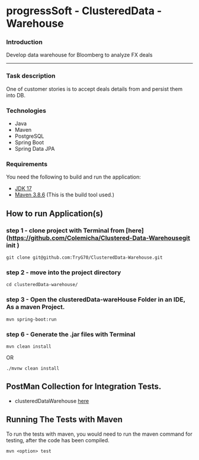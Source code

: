 # progressSoft - ClusteredData - Warehouse

### Introduction

Develop data warehouse for Bloomberg to analyze FX deals

---

### Task description

One of customer stories is to accept deals details from and persist them into DB.


### Technologies

- Java
- Maven
- PostgreSQL
- Spring Boot
- Spring Data JPA

### Requirements

You need the following to build and run the application:

- [JDK 17](https://www.oracle.com/java/technologies/javase-jdk11-downloads.html)
- [Maven 3.8.6](https://maven.apache.org) (This is the build tool used.)


## How to run Application(s)
### step 1 - clone project with Terminal from [here](https://github.com/Colemicha/Clustered-Data-Warehousegit init )

```
git clone git@github.com:TryG70/ClusteredData-Warehouse.git
```

### step 2 - move into the project directory
```
cd clusteredData-warehouse/
```

### step 3 - Open the clusteredData-wareHouse Folder in an IDE, As a maven Project.
 
```
mvn spring-boot:run
```


### step 6 - Generate the .jar files with Terminal

```
mvn clean install 
```
OR
```
./mvnw clean install
```


## PostMan Collection for Integration Tests.
- clusteredDataWarehouse [here](https://api.postman.com/collections/22955162-cec7d93a-5683-47d7-bafd-6486b31a0696?access_key=PMAT-01GQRB18J5DBPKZ4Y5Y9GK7NSA)


## Running The Tests with Maven

To run the tests with maven, you would need to run the maven command for testing, after the code has been compiled.
```
mvn <option> test
```

